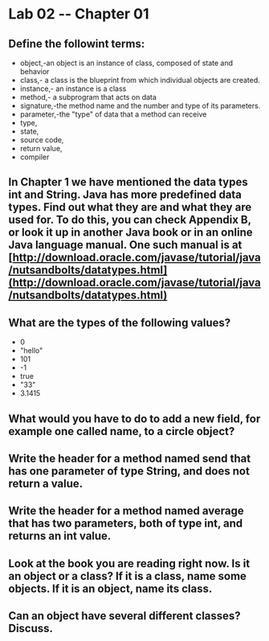 # Lab 02 -- Chapter 01

## Define the followint terms:
* object,-an object is an instance of class, composed of state and behavior  
* class,-  a class is the blueprint from which individual objects are created.
* instance,- an instance is a class
* method,- a subprogram that acts on data
* signature,-the method name and the number and type of its parameters.
* parameter,-the "type" of data that a method can receive
* type,
* state,
* source code,
* return value,
* compiler

## In Chapter 1 we have mentioned the data types int and String. Java has more predefined data types. Find out what they are and what they are used for. To do this, you can check Appendix B, or look it up in another Java book or in an online Java language manual. One such manual is at [http://download.oracle.com/javase/tutorial/java/nutsandbolts/datatypes.html](http://download.oracle.com/javase/tutorial/java/nutsandbolts/datatypes.html)

## What are the types of the following values?

* 0
* "hello"
* 101
* -1
* true
* "33"
* 3.1415

## What would you have to do to add a new field, for example one called name, to a circle object?

## Write the header for a method named send that has one parameter of type String, and does not return a value.

## Write the header for a method named average that has two parameters, both of type int, and returns an int value.

## Look at the book you are reading right now. Is it an object or a class? If it is a class, name some objects. If it is an object, name its class.

## Can an object have several different classes? Discuss.
